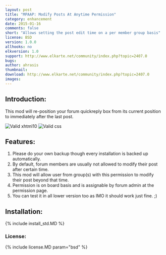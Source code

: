 ```yaml
---
layout: post
title: "MPAAP: Modify Posts At Anytime Permission"
category: enhancement
date: 2015-01-16
comments: false
short: "Allows setting the post edit time on a per member group basis"
license: BSD
version: 1.0.0
allhooks: no
elkversion: 1.0
support: http://www.elkarte.net/community/index.php?topic=2407.0
bugs:
author: ahrasis
thumbnail:
download: http://www.elkarte.net/community/index.php?topic=2407.0
images:
---
```


## Introduction:
This mod will re-position your forum quickreply box from its current position to immediately after the last post.

![Valid xhtml10](http://validator.w3.org/images/valid_icons/valid-xhtml10)
![Valid css](http://jigsaw.w3.org/css-validator/images/vcss)

## Features:

1. Please do your own backup though every installation is backed up automatically.
2. By default, forum members are usually not allowed to modify their post after certain time.
3. This mod will allow user from group(s) with this permission to modify their post beyond that time.
4. Permission is on board basis and is assignable by forum admin at the permission page.
5. You can test it in all lower version too as IMO it should work just fine. ;)

## Installation:
{% include install_std.MD %}

### License:
{% include license.MD param="bsd" %}